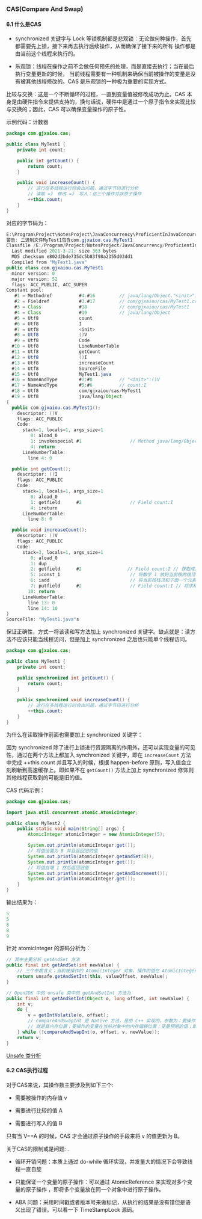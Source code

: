 ### CAS(Compare And Swap)

#### 6.1 什么是CAS

- synchronized 关键字与 Lock 等锁机制都是悲观锁：无论做何种操作，首先都需要先上锁，接下来再去执行后续操作，从而确保了接下来的所有 操作都是由当前这个线程来执行的。

- 乐观锁：线程在操作之前不会做任何预先的处理，而是直接去执行；当在最后执行变量更新的时候， 当前线程需要有一种机制来确保当前被操作的变量是没有被其他线程修改的。CAS 是乐观锁的一种极为重要的实现方式。

 

比较与交换：这是一个不断循环的过程，一直到变量值被修改成功为止。CAS 本身是由硬件指令来提供支持的，换句话说，硬件中是通过一个原子指令来实现比较与交换的；因此，CAS 可以确保变量操作的原子性。

示例代码：计数器

```java
package com.gjxaiou.cas;

public class MyTest1 {
    private int count;

    public int getCount() {
        return count;
    }

    public void increaseCount() {
        // 这行在多线程运行时会出问题，通过字节码进行分析
        // 读取 =》 修改 =》 写入：这三个操作并非原子操作
        ++this.count;
    }
}
```

对应的字节码为：

```java
E:\Program\Project\NotesProject\JavaConcurrency\ProficientInJavaConcurrency\src\main\java\com\gjxaiou\cas>javap -v MyTest1
警告: 二进制文件MyTest1包含com.gjxaiou.cas.MyTest1
Classfile /E:/Program/Project/NotesProject/JavaConcurrency/ProficientInJavaConcurrency/src/main/java/com/gjxaiou/cas/MyTest1.class
  Last modified 2021-3-21; size 363 bytes
  MD5 checksum e802d2bde735dc5b83f98a2355d03dd1
  Compiled from "MyTest1.java"
public class com.gjxaiou.cas.MyTest1
  minor version: 0
  major version: 52
  flags: ACC_PUBLIC, ACC_SUPER
Constant pool:
   #1 = Methodref          #4.#16         // java/lang/Object."<init>":()V
   #2 = Fieldref           #3.#17         // com/gjxaiou/cas/MyTest1.count:I
   #3 = Class              #18            // com/gjxaiou/cas/MyTest1
   #4 = Class              #19            // java/lang/Object
   #5 = Utf8               count
   #6 = Utf8               I
   #7 = Utf8               <init>
   #8 = Utf8               ()V
   #9 = Utf8               Code
  #10 = Utf8               LineNumberTable
  #11 = Utf8               getCount
  #12 = Utf8               ()I
  #13 = Utf8               increaseCount
  #14 = Utf8               SourceFile
  #15 = Utf8               MyTest1.java
  #16 = NameAndType        #7:#8          // "<init>":()V
  #17 = NameAndType        #5:#6          // count:I
  #18 = Utf8               com/gjxaiou/cas/MyTest1
  #19 = Utf8               java/lang/Object
{
  public com.gjxaiou.cas.MyTest1();
    descriptor: ()V
    flags: ACC_PUBLIC
    Code:
      stack=1, locals=1, args_size=1
         0: aload_0
         1: invokespecial #1                  // Method java/lang/Object."<init>":()V
         4: return
      LineNumberTable:
        line 4: 0

  public int getCount();
    descriptor: ()I
    flags: ACC_PUBLIC
    Code:
      stack=1, locals=1, args_size=1
         0: aload_0
         1: getfield      #2                  // Field count:I
         4: ireturn
      LineNumberTable:
        line 8: 0

  public void increaseCount();
    descriptor: ()V
    flags: ACC_PUBLIC
    Code:
      stack=3, locals=1, args_size=1
         0: aload_0
         1: dup
         2: getfield      #2                 // Field count:I // 获取成员变量，然后放入栈顶
         5: iconst_1                          // 将数字 1 放到当前栈的栈顶
         6: iadd                              // 将当前栈栈顶和下面一个元素进行求和
         7: putfield      #2                  // Field count:I // 将求和之后结果放到栈顶
        10: return
      LineNumberTable:
        line 13: 0
        line 14: 10
}
SourceFile: "MyTest1.java"s
```

保证正确性，方式一将该读和写方法加上 synchronized 关键字。缺点就是：读方法不应该只能当线程访问，但是加上 synchronized 之后也只能单个线程访问。

```java
package com.gjxaiou.cas;

public class MyTest1 {
    private int count;

    public synchronized int getCount() {
        return count;
    }

    public synchronized void increaseCount() {
        // 这行在多线程运行时会出问题，通过字节码进行分析
        ++this.count;
    }
}
```

为什么在读取操作前面也需要加上 synchronized 关键字：

因为 synchronized 除了进行上锁进行资源隔离的作用外，还可以实现变量的可见性，通过在两个方法上都加入 synchronized 关键字，即在 `increaseCount` 方法中完成 ++this.count 并且写入的时候，根据 happen-before 原则，写入值会立刻刷新到高速缓存上。即如果不在 `getCount()` 方法上加上 synchronized 修饰则其他线程获取到的可能是旧的值。

CAS 代码示例：

```java
package com.gjxaiou.cas;

import java.util.concurrent.atomic.AtomicInteger;

public class MyTest2 {
    public static void main(String[] args) {
        AtomicInteger atomicInteger = new AtomicInteger(5);

        System.out.println(atomicInteger.get());
        // 将值设置为 8 并且返回旧的值
        System.out.println(atomicInteger.getAndSet(8));
        System.out.println(atomicInteger.get());
        // 将值自增 1 然后返回旧值
        System.out.println(atomicInteger.getAndIncrement());
        System.out.println(atomicInteger.get());
    }
}
```

输出结果为：

```java
5
5
8
8
9
```

针对 atomicInteger 的源码分析为：

```java
// 其中主要分析 getAndSet 方法
public final int getAndSet(int newValue) {
    // 三个参数含义：当前被操作的 AtomicInteger 对象，操作的值在 AtomicInteger 对象中的内存偏移位置，将要被写入的新的值。
    return unsafe.getAndSetInt(this, valueOffset, newValue);
}

// OpenJDK 中的 unsafe 类中的 getAndSetInt 方法为
public final int getAndSetInt(Object o, long offset, int newValue) {
    int v;
    do {
        v = getIntVolatile(o, offset);
        // compareAndSwapInt 是 Native 方法，是由 C++ 实现的，参数为：要操作对象，即 AtomicInteger 的引用，映射到 C++
        // 就是其内存位置；要操作的变量在当前对象中的内存偏移位置；变量预期的值；即将要写入的新的值
    } while (!compareAndSwapInt(o, offset, v, newValue));
    return v;
}
```

[Unsafe 类分析](https://tech.meituan.com/2019/02/14/talk-about-java-magic-class-unsafe.html)





#### 6.2 CAS执行过程

对于CAS来说，其操作数主要涉及到如下三个:

- 需要被操作的内存值 v

- 需要进行比较的值 A

- 需要进行写入的值 B

只有当 V==A 的时候，CAS 才会通过原子操作的手段来将 v 的值更新为 B。

 

关于CAS的限制或是问题: .

- 循环开销问题：本质上通过 do-while 循环实现，并发量大的情况下会导致线程一直自旋 

- 只能保证一个变量的原子操作：可以通过 AtomicReference 来实现对多个变量的原子操作 ，即将多个变量放在同一个对象中进行原子操作。

- ABA 问题：采用时间戳或者版本号来做标记，从执行的结果是没有错但是语义出现了错误。可以看一下 TimeStampLock 源码。